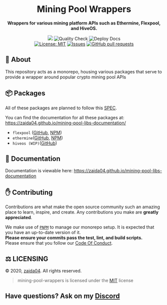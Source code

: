 <div align="center">
    <h1>Mining Pool Wrappers</h1>
    <p><b>Wrappers for various mining platform APIs such as Ethermine, Flexpool, and HiveOS.</b></p>  
    <p>
        <a href="https://discord.gg/jf66UUN"><img src="https://img.shields.io/discord/732714723744940032.svg?label=&logo=discord&logoColor=ffffff&color=7389D8&labelColor=6A7EC2 "></a>
        <img src="https://github.com/zaida04/mining-pool-wrappers/actions/workflows/quality.yml/badge.svg" alt="Quality Check">
        <img src="https://github.com/zaida04/mining-pool-wrappers/actions/workflows/docs.yml/badge.svg" alt="Deploy Docs"><br>
        <a href="https://opensource.org/licenses/MIT"><img src="https://img.shields.io/badge/License-MIT-yellow.svg" alt="License: MIT"></a>
        <a href="https://github.com/zaida04/mining-pool-wrappers/issues"><img src="https://img.shields.io/github/issues-raw/zaida04/mining-pool-wrappers.svg?maxAge=25000" alt="Issues"></a>
        <a href="https://github.com/zaida04/mining-pool-wrappers/pulls"><img src="https://img.shields.io/github/issues-pr/zaida04/mining-pool-wrappers.svg?style=flat" alt="GitHub pull requests"></a><br>
    </p>
</div>

## 📝 About
This repository acts as a monorepo, housing various packages that serve to provide a wrapper around popular crypto mining pool APIs

## 📦 Packages
All of these packages are planned to follow this [SPEC](https://github.com/zaida04/mining-pool-wrappers/blob/main/packages/SPEC.md).

You can find the documentation for all these packages at: https://zaida04.github.io/mining-pool-libs-documentation/
- `flexpool` ([GitHub](https://github.com/zaida04/mining-pool-wrappers/tree/main/packages/flexpool), [NPM](https://www.npmjs.com/package/ethermine))
- `ethermine`([GitHub](https://github.com/zaida04/mining-pool-wrappers/tree/main/packages/ethermine), [NPM](https://www.npmjs.com/package/flexpool))
- `hiveos (WIP)`([GitHub](https://github.com/zaida04/mining-pool-wrappers/tree/main/packages/hiveos))

## 📃 Documentation
Documentation is viewable here: https://zaida04.github.io/mining-pool-libs-documentation

<!--END GETTING STARTED-->

## ✋ Contributing

Contributions are what make the open source community such an amazing place to learn, inspire, and create. Any contributions you make are **greatly appreciated**.  

We make use of [`PNPM`](https://pnpm.js.org/) to manage our monorepo setup. It is expected that you have an up-to-date 
version of it.  
**Please ensure your commits pass the test, lint, and build scripts.**  
Please ensure that you follow our [Code Of Conduct](https://github.com/zaida04/mining-pool-wrappers/blob/master/.github/CODE_OF_CONDUCT.md).  

## ⚖️ LICENSING  
© 2020, [zaida04](https://github.com/zaida04). All rights reserved.
> mining-pool-wrappers is licensed under the [MIT](https://github.com/zaida04/mining-pool-wrappers/blob/master/LICENSE) license

## Have questions? Ask on my [Discord](https://discord.gg/jf66UUN)
